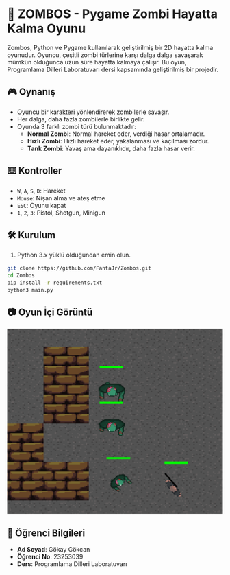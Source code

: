 # 🧟 ZOMBOS - Pygame Zombi Hayatta Kalma Oyunu

Zombos, Python ve Pygame kullanılarak geliştirilmiş bir 2D hayatta kalma oyunudur. Oyuncu, çeşitli zombi türlerine karşı dalga dalga savaşarak mümkün olduğunca uzun süre hayatta kalmaya çalışır. Bu oyun, Programlama Dilleri Laboratuvarı dersi kapsamında geliştirilmiş bir projedir.

## 🎮 Oynanış

- Oyuncu bir karakteri yönlendirerek zombilerle savaşır.
- Her dalga, daha fazla zombilerle birlikte gelir.
- Oyunda 3 farklı zombi türü bulunmaktadır:
  - **Normal Zombi**: Normal hareket eder, verdiği hasar ortalamadır.
  - **Hızlı Zombi**: Hızlı hareket eder, yakalanması ve kaçılması zordur.
  - **Tank Zombi**: Yavaş ama dayanıklıdır, daha fazla hasar verir.

## ⌨️ Kontroller

- `W`, `A`, `S`, `D`: Hareket  
- `Mouse`: Nişan alma ve ateş etme  
- `ESC`: Oyunu kapat  
- `1`, `2`, `3`: Pistol, Shotgun, Minigun  

## 🛠️ Kurulum

1. Python 3.x yüklü olduğundan emin olun.  

```bash
git clone https://github.com/FantaJr/Zombos.git 
cd Zombos
pip install -r requirements.txt
python3 main.py
```
## 📷 Oyun İçi Görüntü

![Oyun ekran görüntüsü](zombos/screenshots/zombos.png)

## 👤 Öğrenci Bilgileri

- **Ad Soyad**: Gökay Gökcan  
- **Öğrenci No**: 23253039  
- **Ders**: Programlama Dilleri Laboratuvarı  
